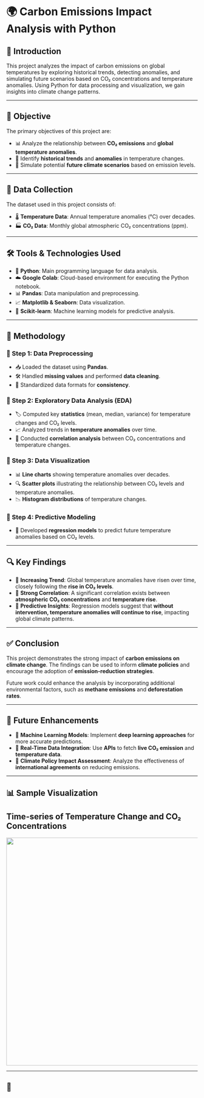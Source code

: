 # 🌍 Carbon Emissions Impact Analysis with Python

## 📖 Introduction
This project analyzes the impact of carbon emissions on global temperatures by exploring historical trends, detecting anomalies, and simulating future scenarios based on CO₂ concentrations and temperature anomalies. Using Python for data processing and visualization, we gain insights into climate change patterns.

---

## 🎯 Objective
The primary objectives of this project are:
- 📊 Analyze the relationship between **CO₂ emissions** and **global temperature anomalies**.
- 🔎 Identify **historical trends** and **anomalies** in temperature changes.
- 🔮 Simulate potential **future climate scenarios** based on emission levels.

---

## 📂 Data Collection
The dataset used in this project consists of:
- 🌡️ **Temperature Data**: Annual temperature anomalies (°C) over decades.
- 🏭 **CO₂ Data**: Monthly global atmospheric CO₂ concentrations (ppm).

---

## 🛠️ Tools & Technologies Used
- 🐍 **Python**: Main programming language for data analysis.
- ☁️ **Google Colab**: Cloud-based environment for executing the Python notebook.
- 📊 **Pandas**: Data manipulation and preprocessing.
- 📈 **Matplotlib & Seaborn**: Data visualization.
- 🤖 **Scikit-learn**: Machine learning models for predictive analysis.

---

## 🔬 Methodology

### 📌 Step 1: Data Preprocessing
- 📥 Loaded the dataset using **Pandas**.
- 🛠️ Handled **missing values** and performed **data cleaning**.
- 🔄 Standardized data formats for **consistency**.

### 📌 Step 2: Exploratory Data Analysis (EDA)
- 🏷️ Computed key **statistics** (mean, median, variance) for temperature changes and CO₂ levels.
- 📈 Analyzed trends in **temperature anomalies** over time.
- 🔗 Conducted **correlation analysis** between CO₂ concentrations and temperature changes.

### 📌 Step 3: Data Visualization
- 📊 **Line charts** showing temperature anomalies over decades.
- 🔍 **Scatter plots** illustrating the relationship between CO₂ levels and temperature anomalies.
- 📉 **Histogram distributions** of temperature changes.

### 📌 Step 4: Predictive Modeling
- 🔮 Developed **regression models** to predict future temperature anomalies based on CO₂ levels.

---

## 🔍 Key Findings
- 🚀 **Increasing Trend**: Global temperature anomalies have risen over time, closely following the **rise in CO₂ levels**.
- 🔗 **Strong Correlation**: A significant correlation exists between **atmospheric CO₂ concentrations** and **temperature rise**.
- 📡 **Predictive Insights**: Regression models suggest that **without intervention, temperature anomalies will continue to rise**, impacting global climate patterns.

---

## ✅ Conclusion
This project demonstrates the strong impact of **carbon emissions on climate change**. The findings can be used to inform **climate policies** and encourage the adoption of **emission-reduction strategies**.  

Future work could enhance the analysis by incorporating additional environmental factors, such as **methane emissions** and **deforestation rates**.

---

## 🚀 Future Enhancements
- 🤖 **Machine Learning Models**: Implement **deep learning approaches** for more accurate predictions.
- 📡 **Real-Time Data Integration**: Use **APIs** to fetch **live CO₂ emission** and **temperature data**.
- 📜 **Climate Policy Impact Assessment**: Analyze the effectiveness of **international agreements** on reducing emissions.

---

## 📊 Sample Visualization
<p align="center">
  <h2> Time-series of Temperature Change and CO₂ Concentrations </h2>
  <img src="https://ibb.co/TMbNSYzz" width="600">
</p>

---

## 📜
